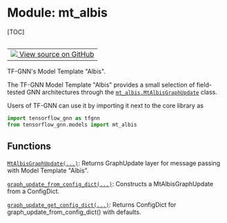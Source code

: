 <!-- lint-g3mark -->

# Module: mt_albis

[TOC]

<!-- Insert buttons and diff -->

<table class="tfo-notebook-buttons tfo-api nocontent" align="left">
<td>
  <a target="_blank" href="https://github.com/tensorflow/gnn/tree/master/tensorflow_gnn/models/mt_albis/__init__.py">
    <img src="https://www.tensorflow.org/images/GitHub-Mark-32px.png" />
    View source on GitHub
  </a>
</td>
</table>

TF-GNN's Model Template "Albis".

The TF-GNN Model Template "Albis" provides a small selection of field-tested GNN
architectures through the
<a href="./mt_albis/MtAlbisGraphUpdate.md"><code>mt_albis.MtAlbisGraphUpdate</code></a>
class.

Users of TF-GNN can use it by importing it next to the core library as

``` python
import tensorflow_gnn as tfgnn
from tensorflow_gnn.models import mt_albis
```

## Functions

[`MtAlbisGraphUpdate(...)`](./mt_albis/MtAlbisGraphUpdate.md): Returns
GraphUpdate layer for message passing with Model Template "Albis".

[`graph_update_from_config_dict(...)`](./mt_albis/graph_update_from_config_dict.md):
Constructs a MtAlbisGraphUpdate from a ConfigDict.

[`graph_update_get_config_dict(...)`](./mt_albis/graph_update_get_config_dict.md):
Returns ConfigDict for graph_update_from_config_dict() with defaults.

